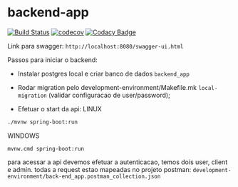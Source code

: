 # backend-app
[![Build Status](https://travis-ci.com/adrsant/backend-app.svg?branch=master)](https://travis-ci.com/adrsant/backend-app)
[![codecov](https://codecov.io/gh/adrsant/backend-app/branch/master/graph/badge.svg)](https://codecov.io/gh/adrsant/backend-app)
[![Codacy Badge](https://api.codacy.com/project/badge/Grade/afc08192c55f42a68151e31f9a96401c)](https://www.codacy.com/manual/adrsant.silva/backend-app?utm_source=github.com&amp;utm_medium=referral&amp;utm_content=adrsant/backend-app&amp;utm_campaign=Badge_Grade)

Link para swagger: `http://localhost:8080/swagger-ui.html`

Passos para iniciar o backend:
- Instalar postgres local e criar banco de dados `backend_app`

- Rodar migration pelo development-environment/Makefile.mk `local-migration` (validar configuracao de user/password);

- Efetuar o start da api:
LINUX

```bash
./mvnw spring-boot:run
```

WINDOWS

```
mvnw.cmd spring-boot:run
```


para acessar a api devemos efetuar a autenticacao, temos dois user, client e admin.
todas a request estao mapeadas no projeto postman: `development-environment/back-end_app.postman_collection.json`

